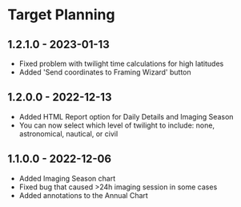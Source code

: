 # Target Planning

## 1.2.1.0 - 2023-01-13
* Fixed problem with twilight time calculations for high latitudes
* Added 'Send coordinates to Framing Wizard' button

## 1.2.0.0 - 2022-12-13
* Added HTML Report option for Daily Details and Imaging Season
* You can now select which level of twilight to include: none, astronomical, nautical, or civil

## 1.1.0.0 - 2022-12-06
* Added Imaging Season chart
* Fixed bug that caused >24h imaging session in some cases
* Added annotations to the Annual Chart
